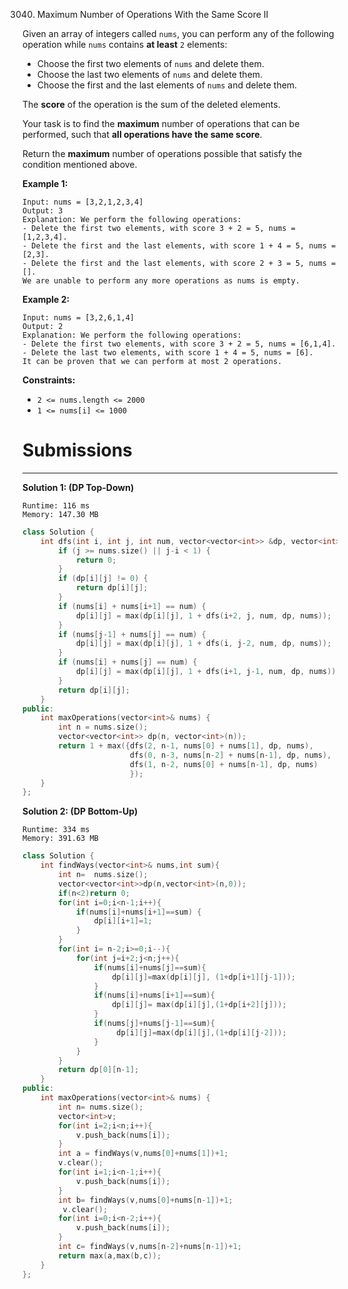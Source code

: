 3040. Maximum Number of Operations With the Same Score II

Given an array of integers called `nums`, you can perform any of the following operation while `nums` contains **at least** `2` elements:

* Choose the first two elements of `nums` and delete them.
* Choose the last two elements of `nums` and delete them.
* Choose the first and the last elements of `nums` and delete them.

The **score** of the operation is the sum of the deleted elements.

Your task is to find the **maximum** number of operations that can be performed, such that **all operations have the same score**.

Return the **maximum** number of operations possible that satisfy the condition mentioned above.

 

**Example 1:**
```
Input: nums = [3,2,1,2,3,4]
Output: 3
Explanation: We perform the following operations:
- Delete the first two elements, with score 3 + 2 = 5, nums = [1,2,3,4].
- Delete the first and the last elements, with score 1 + 4 = 5, nums = [2,3].
- Delete the first and the last elements, with score 2 + 3 = 5, nums = [].
We are unable to perform any more operations as nums is empty.
```

**Example 2:**
```
Input: nums = [3,2,6,1,4]
Output: 2
Explanation: We perform the following operations:
- Delete the first two elements, with score 3 + 2 = 5, nums = [6,1,4].
- Delete the last two elements, with score 1 + 4 = 5, nums = [6].
It can be proven that we can perform at most 2 operations.
```

**Constraints:**

* `2 <= nums.length <= 2000`
* `1 <= nums[i] <= 1000`

# Submissions
---
**Solution 1: (DP Top-Down)**
```
Runtime: 116 ms
Memory: 147.30 MB
```
```c++
class Solution {
    int dfs(int i, int j, int num, vector<vector<int>> &dp, vector<int>& nums) {
        if (j >= nums.size() || j-i < 1) {
            return 0;
        }
        if (dp[i][j] != 0) {
            return dp[i][j];
        }
        if (nums[i] + nums[i+1] == num) {
            dp[i][j] = max(dp[i][j], 1 + dfs(i+2, j, num, dp, nums));
        }
        if (nums[j-1] + nums[j] == num) {
            dp[i][j] = max(dp[i][j], 1 + dfs(i, j-2, num, dp, nums));
        }
        if (nums[i] + nums[j] == num) {
            dp[i][j] = max(dp[i][j], 1 + dfs(i+1, j-1, num, dp, nums));
        }
        return dp[i][j];
    }
public:
    int maxOperations(vector<int>& nums) {
        int n = nums.size();
        vector<vector<int>> dp(n, vector<int>(n));
        return 1 + max({dfs(2, n-1, nums[0] + nums[1], dp, nums),
                        dfs(0, n-3, nums[n-2] + nums[n-1], dp, nums),
                        dfs(1, n-2, nums[0] + nums[n-1], dp, nums)
                        });
    }
};
```

**Solution 2: (DP Bottom-Up)**
```
Runtime: 334 ms
Memory: 391.63 MB
```
```c++
class Solution {
    int findWays(vector<int>& nums,int sum){
        int n=  nums.size();
        vector<vector<int>>dp(n,vector<int>(n,0));
        if(n<2)return 0;
        for(int i=0;i<n-1;i++){
            if(nums[i]+nums[i+1]==sum) {
                dp[i][i+1]=1;
            }
        }
        for(int i= n-2;i>=0;i--){
            for(int j=i+2;j<n;j++){
                if(nums[i]+nums[j]==sum){
                    dp[i][j]=max(dp[i][j], (1+dp[i+1][j-1]));
                }
                if(nums[i]+nums[i+1]==sum){
                    dp[i][j]= max(dp[i][j],(1+dp[i+2][j]));
                }
                if(nums[j]+nums[j-1]==sum){
                     dp[i][j]=max(dp[i][j],(1+dp[i][j-2]));
                }
            }
        }
        return dp[0][n-1]; 
    }
public:
    int maxOperations(vector<int>& nums) {
        int n= nums.size();
        vector<int>v;
        for(int i=2;i<n;i++){
            v.push_back(nums[i]);
        }
        int a = findWays(v,nums[0]+nums[1])+1;
        v.clear();
        for(int i=1;i<n-1;i++){
            v.push_back(nums[i]);
        }
        int b= findWays(v,nums[0]+nums[n-1])+1;
         v.clear();
        for(int i=0;i<n-2;i++){
            v.push_back(nums[i]);
        }
        int c= findWays(v,nums[n-2]+nums[n-1])+1;
        return max(a,max(b,c));
    }
};
```
